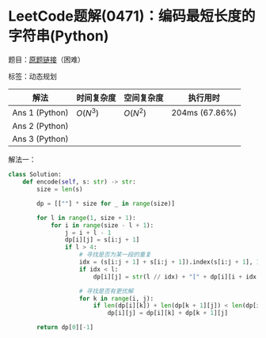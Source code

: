 # LeetCode题解(0471)：编码最短长度的字符串(Python)

题目：[原题链接](https://leetcode-cn.com/problems/encode-string-with-shortest-length/)（困难）

标签：动态规划

| 解法           | 时间复杂度 | 空间复杂度 | 执行用时       |
| -------------- | ---------- | ---------- | -------------- |
| Ans 1 (Python) | $O(N^3)$   | $O(N^2)$   | 204ms (67.86%) |
| Ans 2 (Python) |            |            |                |
| Ans 3 (Python) |            |            |                |

解法一：

```python
class Solution:
    def encode(self, s: str) -> str:
        size = len(s)

        dp = [[""] * size for _ in range(size)]

        for l in range(1, size + 1):
            for i in range(size - l + 1):
                j = i + l - 1
                dp[i][j] = s[i:j + 1]
                if l > 4:
                    # 寻找是否为某一段的重复
                    idx = (s[i:j + 1] + s[i:j + 1]).index(s[i:j + 1], 1)
                    if idx < l:
                        dp[i][j] = str(l // idx) + "[" + dp[i][i + idx - 1] + "]"

                    # 寻找是否有更优解
                    for k in range(i, j):
                        if len(dp[i][k]) + len(dp[k + 1][j]) < len(dp[i][j]):
                            dp[i][j] = dp[i][k] + dp[k + 1][j]

        return dp[0][-1]
```